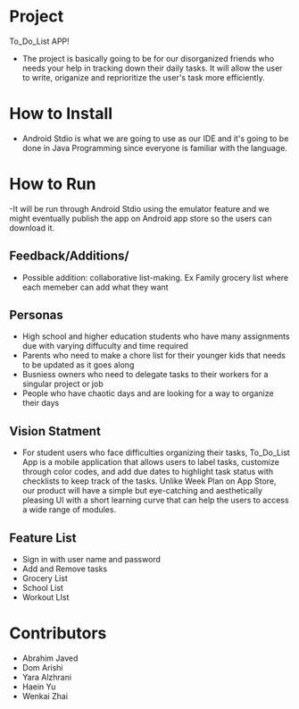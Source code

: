 # Project 

To_Do_List APP!

- The project is basically going to be for our disorganized friends who needs your help in tracking down their daily tasks. It will allow the user to write, origanize and reprioritize the user's task more efficiently.


# How to Install

- Android Stdio is what we are going to use as our IDE and it's going to be done in Java Programming since everyone is familiar with the language.

# How to Run

-It will be run through Android Stdio using the emulator feature and we might eventually publish the app on Android app store so the users can download it.


## Feedback/Additions/

- Possible addition: collaborative list-making. Ex Family grocery list where each memeber can add what they want

## Personas
- High school and higher education students who have many assignments due with varying diffuculty and time required
- Parents who need to make a chore list for their younger kids that needs to be updated as it goes along
- Busniess owners who need to delegate tasks to their workers for a singular project or job
- People who have chaotic days and are looking for a way to organize their days


## Vision Statment

- For student users who face difficulties organizing their tasks, To_Do_List App is a mobile application that allows users to label tasks, customize through color codes, and add due dates to highlight task status with checklists to keep track of the tasks. Unlike Week Plan on App Store, our product will have a simple but eye-catching and aesthetically pleasing UI with a short learning curve that can help the users to access a wide range of modules.


## Feature List
- Sign in with user name and password
- Add and Remove tasks
- Grocery List
- School List
- Workout LIst

# Contributors

- Abrahim Javed
- Dom Arishi
- Yara Alzhrani
- Haein Yu
- Wenkai Zhai
